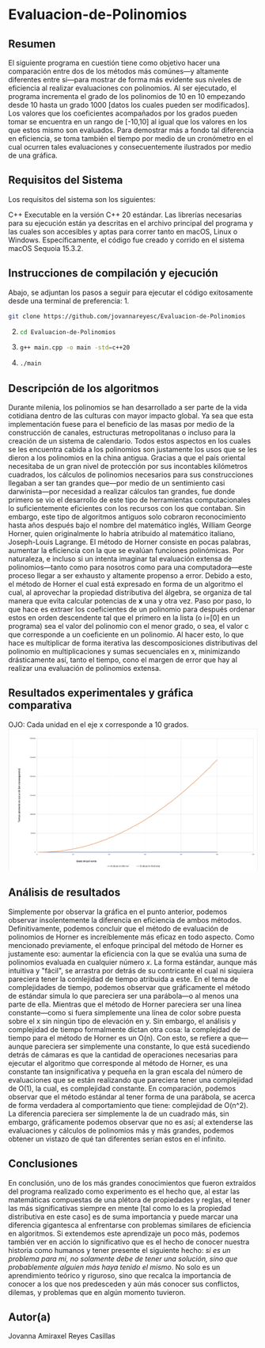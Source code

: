 # Evaluacion-de-Polinomios

## Resumen

El siguiente programa en cuestión tiene como objetivo hacer una comparación entre dos de los métodos más comúnes—y altamente diferentes entre sí—para mostrar de forma más evidente sus níveles de eficiencia al realizar evaluaciones con polinomios. Al ser ejecutado, el programa incrementa el grado de los polinomios de 10 en 10 empezando desde 10 hasta un grado 1000 [datos los cuales pueden ser modificados]. Los valores que los coeficientes acompañados por los grados pueden tomar se encuentra en un rango de [-10,10] al igual que los valores en los que estos mismo son evaluados. Para demostrar más a fondo tal diferencia en eficiencia, se toma también el tiempo por medio de un cronómetro en el cual ocurren tales evaluaciones y consecuentemente ilustrados por medio de una gráfica. 

## Requisitos del Sistema

Los requisitos del sistema son los siguientes: 

C++ Executable en la versión C++ 20 estándar. Las librerías necesarias para su ejecución están ya descritas en el archivo principal del programa y las cuales son accesibles y aptas para correr tanto en macOS, Linux o Windows. Específicamente, el código fue creado y corrido en el sistema macOS Sequoia 15.3.2.

## Instrucciones de compilación y ejecución
Abajo, se adjuntan los pasos a seguir para ejecutar el código exitosamente desde una terminal de preferencia:
1.
   ```sh
   git clone https://github.com/jovannareyesc/Evaluacion-de-Polinomios
   ```
2. 
   ```sh
   cd Evaluacion-de-Polinomios
   ```
3. 
   ```sh
   g++ main.cpp -o main -std=c++20
   ```
4. 
   ```sh
   ./main
   ```

## Descripción de los algoritmos

Durante milenia, los polinomios se han desarrollado a ser parte de la vida cotidiana dentro de las culturas con mayor impacto global. Ya sea que esta implementación fuese para el beneficio de las masas por medio de la construcción de canales, estructuras metropolitanas o incluso para la creación de un sistema de calendario. Todos estos aspectos en los cuales se les encuentra cabida a los polinomios son justamente los usos que se les dieron a los polinomios en la china antigua. Gracias a que el país oriental necesitaba de un gran nivel de protección por sus incontables kilómetros cuadrados, los cálculos de polinomios necesarios para sus construcciones llegaban a ser tan grandes que—por medio de un sentimiento casi darwinista—por necesidad a realizar cálculos tan grandes, fue donde primero se vio el desarrollo de este tipo de herramientas computacionales lo suficientemente eficientes con los recursos con los que contaban. Sin embargo, este tipo de algoritmos antiguos solo cobraron reconocimiento hasta años después bajo el nombre del matemático inglés, William George Horner, quien originalmente lo habría atribuido al matemático italiano, Joseph-Louis Lagrange. El método de Horner consiste en pocas palabras, aumentar la eficiencia con la que se evalúan funciones polinómicas. Por naturaleza, e incluso si un intenta imaginar tal evaluación extensa de polinomios—tanto como para nosotros como para una computadora—este proceso llegar a ser exhausto y altamente propenso a error. Debido a esto, el método de Horner el cual está expresado en forma de un algoritmo el cual, al aprovechar la propiedad distributiva del álgebra, se organiza de tal manera que evita calcular potencias de **x** una y otra vez. Paso por paso, lo que hace es extraer los coeficientes de un polinomio para después ordenar estos en orden descendente tal que el primero en la lista (o i=[0] en un programa) sea el valor del polinomio con el menor grado, o sea, el valor c que corresponde a un coeficiente en un polinomio. Al hacer esto, lo que hace es multiplicar de forma iterativa las descomposiciones distributivas del polinomio en multiplicaciones y sumas secuenciales en x, minimizando drásticamente así, tanto el tiempo, cono el margen de error que hay al realizar una evaluación de polinomios extensa. 

## Resultados experimentales y gráfica comparativa
OJO: Cada unidad en el eje x corresponde a 10 grados.
![graficacomparativa](graficacomparativa.png)

## Análisis de resultados

Simplemente por observar la gráfica en el punto anterior, podemos observar insolentemente la diferencia en eficiencia de ambos métodos. Definitivamente, podemos concluir que el método de evaluación de polinomios de Horner es increíblemente más eficaz en todo aspecto. Como mencionado previamente, el enfoque principal del método de Horner es justamente eso: aumentar la eficiencia con la que se evalúa una suma de polinomios evaluada en cualquier número _x_. La forma estándar, aunque más intuitiva y "fácil", se arrastra por detrás de su contricante el cual ni siquiera pareciera tener la comlejidad de tiempo atribuida a este. En el tema de complejidades de tiempo, podemos observar que gráficamente el método de estándar simula lo que pareciera ser una parábola—o al menos una parte de ella. Mientras que el método de Horner pareciera ser una línea constante—como si fuera simplemente una línea de color sobre puesta sobre el x sin ningún tipo de elevación en y. Sin embargo, el análisis y complejidad de tiempo formalmente dictan otra cosa: la complejdad de tiempo para el método de Horner es un O(n). Con esto, se refiere a que—aunque pareciera ser simplemente una constante, lo que está sucediendo detrás de cámaras es que la cantidad de operaciones necesarias para ejecutar el algoritmo que corresponde al método de Horner, es una constante tan insignificativa y pequeña en la gran escala del número de evaluaciones que se están realizando que pareciera tener una complejidad de O(1), la cual, es complejidad constante. En comparación, podemos observar que el método estándar al tener forma de una parábola, se acerca de forma verdadera al comportamiento que tiene: complejidad de O(n^2). La diferencia pareciera ser simplemente la de un cuadrado más, sin embargo, gráficamente podemos observar que no es así; al extenderse las evaluaciones y cálculos de polinomios más y más grandes, podemos obtener un vistazo de qué tan diferentes serían estos en el infinito. 

## Conclusiones

En conclusión, uno de los más grandes conocimientos que fueron extraídos del programa realizado como experimento es el hecho que, al estar las matemáticas compuestas de una plétora de propiedades y reglas, el tener las más significativas siempre en mente [tal como lo es la propiedad distributiva en este caso] es de suma importancia y puede marcar una diferencia gigantesca al enfrentarse con problemas similares de eficiencia en algoritmos. Si extendemos este aprendizaje un poco más, podemos también ver en acción lo significativo que es el hecho de conocer nuestra historia como humanos y tener presente el siguiente hecho: _si es un problema para mi, no solamente debe de tener una solución, sino que probablemente alguien más haya tenido el mismo_. No solo es un aprendimiento teórico y riguroso, sino que recalca la importancia de conocer a los que nos predesceden y aún más conocer sus conflictos, dilemas, y problemas que en algún momento tuvieron.

## Autor(a)
Jovanna Amiraxel Reyes Casillas
